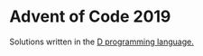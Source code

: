 Advent of Code 2019
===================

Solutions written in the [D programming language.][1]

[1]: https://dlang.org/
